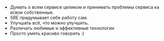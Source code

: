  * Думать о всем сервисе целиком и принимать проблемы сервиса ка ксвои собственные.
 * SRE придумывает себе работу сам.
 * Улучшать всё, что можно улучшить.
 * Различать любимые и эффективные технологии
 * Просто уметь красиво говорить :)